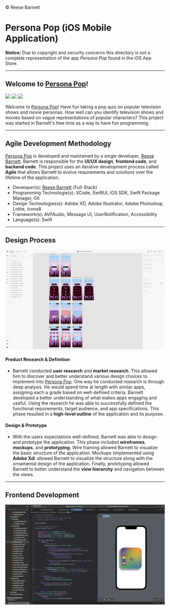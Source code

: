 &copy; Reese Barnett

# Persona Pop (iOS Mobile Application)

**Notice:** Due to copyright and security concerns this directory is not a complete representation of the app _Persona Pop_ found in the iOS App Store.

---

## Welcome to [Persona Pop](https://apps.apple.com/us/app/persona-pop/id1638032169)!

<img src="Gifs/Settings.gif" width="32%" /> <img src="Gifs/Stages.gif" width="32%" /> <img src="Gifs/Answer.gif" width="32%" />

Welcome to [Persona Pop](https://apps.apple.com/us/app/persona-pop/id1638032169)! Have fun taking a pop quiz on popular television shows and movie personas. How well can you identify television shows and movies based on vague representations of popular characters? This project was started in Barnett's free time as a way to have fun programming.

---

## Agile Development Methodology

[Persona Pop](https://apps.apple.com/us/app/persona-pop/id1638032169) is developed and maintained by a single developer, [Reese Barnett](www.linkedin.com/in/reesebarnett2024). Barnett is responsible for the **UI/UX design**, **frontend code**, and **backend code**. This project uses an iterative development process called **Agile** that allows Barnett to evolve requirements and solutions over the lifetime of the application.

- Developer(s): [Reese Barnett](www.linkedin.com/in/reesebarnett2024) (Full-Stack)
- Programming Technologie(s): XCode, SwiftUI, iOS SDK, Swift Package Manager, Git
- Design Technologies(s): Adobe XD, Adobe Illustrator, Adobe Photoshop, Lottie, Icons8
- Framework(s): AVFAudio, Message UI, UserNotification, Accessibility
- Language(s): Swift

---

## Design Process

<img src ="Gifs/UI_UX.png">

#### Product Research & Definition

- Barnett conducted **user research** and **market research**. This allowed him to discover and better understand various design choices to implement into [Persona Pop](https://apps.apple.com/us/app/persona-pop/id1638032169). One way he conducted research is through deep analysis. He would spend time at length with similar apps, assigning each a grade based on well-defined criteria. Barnett developed a better understanding of what makes apps engaging and useful. Using the research he was able to successfully defined the functional requirements, target audience, and app specifications. This phase resulted in a **high-level outline** of the application and its purpose.

#### Design & Prototype

- With the users expectations well-defined, Barnett was able to design and prototype the application. This phase included **wireframes**, **mockups**, and **prototyping**. Wire framing allowed Barnett to visualize the basic structure of the application. Mockups (implemented using **Adobe Xd**) allowed Barnett to visualize the structure along with the ornamental design of the application. Finally, prototyping allowed Barnett to better understand the **view hierarchy** and navigation between the views.

---

## Frontend Development

<img src ="Gifs/Frontend.png">
